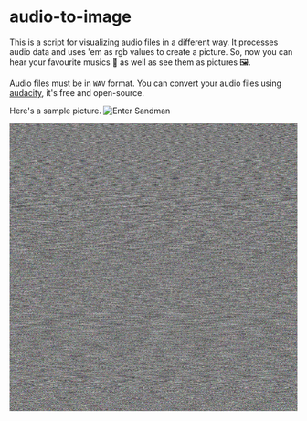 # audio-to-image

This is a script for visualizing audio files in a different way. It processes audio data and uses 'em as rgb values to create a picture.
So, now you can hear your favourite musics 🎵 as well as see them as pictures 🖼. 

Audio files must be in `WAV` format. You can convert your audio files using [audacity](https://www.audacityteam.org/), it's free and open-source.

Here's a sample picture. ![Enter Sandman](https://drive.google.com/file/d/1goaWdPFxDDWLbsmIBCiAtU_lbQ_ww8ok/view?usp=sharing)

![Enter Sandman](https://github.com/sleipnir029/audio-to-image/blob/master/kol.png)
